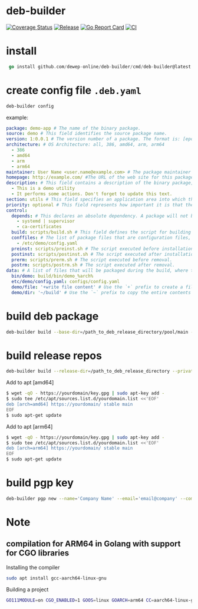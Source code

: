 
# deb-builder

[![Coverage Status](https://coveralls.io/repos/github/dewep-online/deb-builder/badge.svg?branch=master)](https://coveralls.io/github/dewep-online/deb-builder?branch=master)
[![Release](https://img.shields.io/github/release/dewep-online/deb-builder.svg?style=flat-square)](https://github.com/dewep-online/deb-builder/releases/latest)
[![Go Report Card](https://goreportcard.com/badge/github.com/dewep-online/deb-builder)](https://goreportcard.com/report/github.com/dewep-online/deb-builder)
[![CI](https://github.com/dewep-online/deb-builder/actions/workflows/ci.yml/badge.svg)](https://github.com/dewep-online/deb-builder/actions/workflows/ci.yml)

# install

```go
 go install github.com/dewep-online/deb-builder/cmd/deb-builder@latest
```

# create config file `.deb.yaml`

```bash
deb-builder config
```

example:

```yaml
package: demo-app # The name of the binary package.
source: demo # This field identifies the source package name.
version: 1:0.0.1 # The version number of a package. The format is: [epoch:]upstream_version.
architecture: # OS Architecture: all, 386, amd64, arm, arm64
  - 386
  - amd64
  - arm
  - arm64
maintainer: User Name <user.name@example.com> # The package maintainer’s name and email address. The name must come first, then the email address inside angle brackets <> (in RFC822 format).
homepage: http://example.com/ #The URL of the web site for this package, preferably (when applicable) the site from which the original source can be obtained and any additional upstream documentation or information may be found. 
description: # This field contains a description of the binary package, consisting of two parts, the synopsis or the short description, and the long description.
  - This is a demo utility
  - It performs some actions. Don't forget to update this text.
section: utils # This field specifies an application area into which the package has been classified: admin, cli-mono, comm, database, debug, devel, doc, editors, education, electronics, embedded, fonts, games, gnome, gnu-r, gnustep, graphics, hamradio, haskell, httpd, interpreters, introspection, java, javascript, kde, kernel, libdevel, libs, lisp, localization, mail, math, metapackages, misc, net, news, ocaml, oldlibs, otherosfs, perl, php, python, ruby, rust, science, shells, sound, tasks, tex, text, utils, vcs, video, web, x11, xfce, zope.
priority: optional # This field represents how important it is that the user have the package installed: required, important, standard, optional, extra.
control:
  depends: # This declares an absolute dependency. A package will not be configured unless all of the packages listed in its Depends field have been correctly configured (unless there is a circular dependency as described above).
    - systemd | supervisor
    - ca-certificates
  build: scripts/build.sh # This field defines the script for building the application from the source code. During the build, the name of the architecture is passed to the script. Example: sh scripts/build.sh amd64
  conffiles: # The list of package files that are configuration files, when updating, files from this list are not overwritten with new ones, unless this is specified separately;
    - /etc/demo/config.yaml
  preinst: scripts/preinst.sh # The script executed before installation.
  postinst: scripts/postinst.sh # The script executed after installation.
  prerm: scripts/prerm.sh # The script executed before removal.
  postrm: scripts/postrm.sh # The script executed after removal.
data: # A list of files that will be packaged during the build, where the file in the destination package is preceded by a colon, and the source file is indicated after it. A placeholder %arch% is available indicating the architecture.
  bin/demo: build/bin/demo_%arch% 
  etc/demo/config.yaml: configs/config.yaml 
  demo/file: '+write file content' # Use the `+` prefix to create a file with the specified content
  demo/dir: '~/build' # Use the `~` prefix to copy the entire contents of a directory into a package
```

# build deb package

```bash
deb-builder build --base-dir=/path_to_deb_release_directory/pool/main --tmp-dir=/path/to/build/directory
```

# build release repos

```bash
deb-builder build --release-dir=/path_to_deb_release_directory --private-key=/path_to_pgp_key/private.pgp --origin='Company Name' --label='Company Info'
```

Add to apt [amd64]

```bash
$ wget -qO - https://yourdomain/key.gpg | sudo apt-key add -
$ sudo tee /etc/apt/sources.list.d/yourdomain.list <<'EOF'
deb [arch=amd64] https://yourdomain/ stable main
EOF
$ sudo apt-get update
```

Add to apt [arm64]

```bash
$ wget -qO - https://yourdomain/key.gpg | sudo apt-key add -
$ sudo tee /etc/apt/sources.list.d/yourdomain.list <<'EOF'
deb [arch=arm64] https://yourdomain/ stable main
EOF
$ sudo apt-get update
```

# build pgp key

```bash
deb-builder pgp new --name='Company Name' --email='email@company' --comment='Comment about key' --path=/path_to_pgp_key
```

# Note

## compilation for ARM64 in Golang with support for CGO libraries

Installing the compiler

```bash
sudo apt install gcc-aarch64-linux-gnu
```

Building a project

```bash
GO111MODULE=on CGO_ENABLED=1 GOOS=linux GOARCH=arm64 CC=aarch64-linux-gnu-gcc go build -a
```


